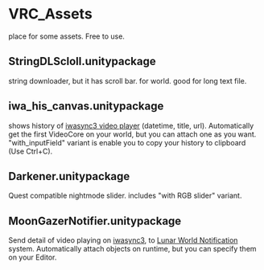 # VRC_Assets
place for some assets. Free to use.

## StringDLScloll.unitypackage
string downloader, but it has scroll bar. for world. good for long text file.

## iwa_his_canvas.unitypackage
shows history of [iwasync3 video player](https://booth.pm/ja/items/2666275) (datetime, title, url). Automatically get the first VideoCore on your world, but you can attach one as you want. 
"with_inputField" variant is enable you to copy your history to clipboard (Use Ctrl+C).

## Darkener.unitypackage
Quest compatible nightmode slider. includes "with RGB slider" variant.

## MoonGazerNotifier.unitypackage
Send detail of video playing on [iwasync3](https://booth.pm/ja/items/2666275), to [Lunar World Notification](https://weloveyou-runa.booth.pm/items/4485880) system.
Automatically attach objects on runtime, but you can specify them on your Editor.
